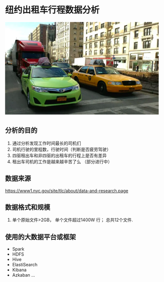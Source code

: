# 纽约出租车行程数据分析
![Image text](https://github.com/networkdao/nytaxi/blob/master/image/nytaxi1.png)
## 分析的目的
1. 通过分析发现工作时间最长的司机们 
2. 司机行驶的里程数，行驶时间（判断是否疲劳驾驶）  
3. 四驱租出车和非四驱的出租车的行程上是否有差异 
4. 租出车司机的工作是越来越辛苦了么 
（部分进行中） 

## 数据来源
https://www1.nyc.gov/site/tlc/about/data-and-research.page


## 数据格式和规模
1. 单个原始文件>2GB， 单个文件超过1400W 行；
总共12个文件.

## 使用的大数据平台或框架
- Spark
- HDFS
- Hive
- ElastiSearch
- Kibana
- Azkaban
...



